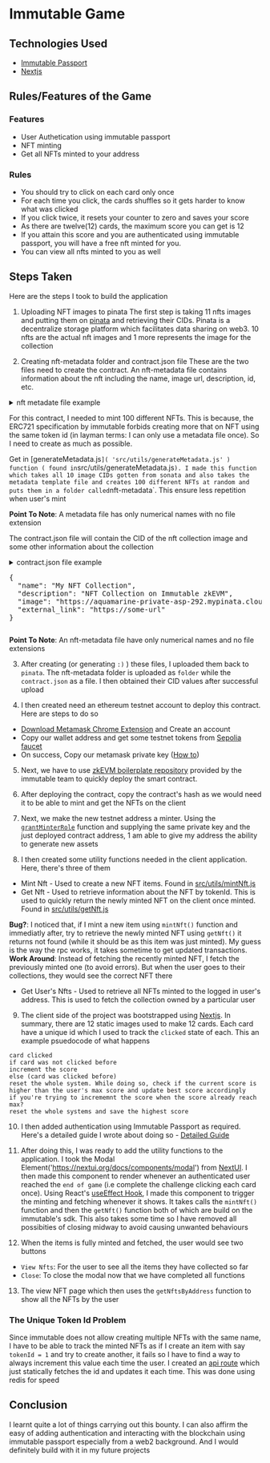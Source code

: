 # Immutable Game


## Technologies Used

- [Immutable Passport]('https://docs.immutable.com/docs/zkevm/products/passport/')
- [Nextjs](https://nextjs.org)

## Rules/Features of the Game

### Features

- User Authetication using immutable passport
- NFT minting
- Get all NFTs minted to your address

### Rules

- You should try to click on each card only once
- For each time you click, the cards shuffles so it gets harder to know what was clicked
- If you click twice, it resets your counter to zero and saves your score
- As there are twelve(12) cards, the maximum score you can get is 12
- If you attain this score and you are authenticated using immutable passport, you will have a free nft minted for you.
- You can view all nfts minted to you as well



## Steps Taken

Here are the steps I took to build the application

1. Uploading NFT images to pinata
The first step is taking 11 nfts images and putting them on [pinata]('https://www.pinata.cloud/') and retrieving their CIDs. Pinata is a decentralize storage platform which facilitates data sharing on web3. 10 nfts are the actual nft images and 1 more represents the image for the collection

2. Creating nft-metadata folder and contract.json file
These are the two files need to create the contract. An nft-metadata file contains information about the nft including the name, image url, description, id, etc.

<details>
<summary>nft metadate file example</summary>
<pre>
{
      "id": 1,
      "image": "https://aquamarine-private-asp-292.mypinata.cloud/ipfs/QmThUbV2EkLdh1LX1tkyaNJSRFFfRSF6MEn29McCXchugo",
      "token_id": 1,
      "background_color": null,
      "animation_url": null,
      "youtube_url": null,
      "name": "Memory Game NFT",
      "description": "This is the nft for the winner of the memory game",
      "external_url": null,
      "attributes": [
        {
          "trait_type": "Rarity",
          "value": "Unique"
        }
      ]
    }
</pre>
</details>

For this contract, I needed to mint 100 different NFTs. This is because, the ERC721 specification by immutable forbids creating more that on NFT using the same token id (in layman terms: I can only use a metadata file once). So I need to create as much as possible.

Get in [generateMetadata.js` ]( 'src/utils/generateMetadata.js' ) function ( found in `src/utils/generateMetadata.js` ). I made this function which takes all 10 image CIDs gotten from sonata and also takes the metadata template file and creates 100 different NFTs at random and puts them in a folder called `nft-metadata`. This ensure less repetition when user's mint

**Point To Note**: A metadata file has only numerical names with no file extension


The contract.json file will contain the CID of the nft collection image and some other information about the collection

<details>
<summary> contract.json file example
<pre>
{
  "name": "My NFT Collection",
  "description": "NFT Collection on Immutable zkEVM",
  "image": "https://aquamarine-private-asp-292.mypinata.cloud/ipfs/QmUQHH944BeXaM5DN9mJnEcRuPg6xgCW4sACCRWeWXp6aP",
  "external_link": "https://some-url"
}
</pre>
</details>

**Point To Note**: An nft-metadata file have only numerical names  and no file extensions

3. After creating (or generating `:)` ) these files, I uploaded them back to `pinata`. The nft-metadata folder is uploaded as `folder` while the `contract.json` as a file. I then obtained their CID values after successful upload

4. I then created need an ethereum testnet account to deploy this contract. Here are steps to do so

- [Download Metamask Chrome Extension]('https://metamask.io/download/') and Create an account
- Copy our wallet address and get some testnet tokens from [Sepolia faucet]('https://sepoliafaucet.com/')
- On success, Copy our metamask private key ([How to]('https://support.metamask.io/hc/en-us/articles/360015289632-How-to-export-an-account-s-private-key#:~:text=On%20the%20'Account%20details'%20page,private%20key%20to%20your%20clipboard.'))

5. Next, we have to use [zkEVM boilerplate repository]('https://github.com/immutable/zkevm-boilerplate') provided by the immutable team to quickly deploy the smart contract.

6. After deploying the contract, copy the contract's hash as we would need it to be able to mint and get the NFTs on the client

7. Next, we make the new testnet address a minter. Using the [`grantMinterRole`](src/utils/grantMinterRole.js) function and supplying the same private key and the just deployed contract address, 1 am able to give my address the ability to generate new assets

8. I then created some utility functions needed in the client application. Here, there's three of them

- Mint Nft - Used to create a new NFT items. Found in [src/utils/mintNft.js]('src/utils/mintNft.js')
- Get Nft - Used to retrieve information about the NFT by tokenId. This is used to quickly return the newly minted NFT on the client once minted. Found in [src/utils/getNft.js]('src/utils/getNft.js')

**Bug?**: I noticed that, if I mint a new item using `mintNft()` function and immediatly after, try to retrieve the newly  minted NFT using `getNft()` it returns not found (while it should be as this item was just minted). My guess is the way the rpc works, it takes sometime to get updated transactions.
**Work Around**: Instead of fetching the recently minted NFT, I fetch the previously minted one (to avoid errors). But when the user goes to their collections, they would see the correct NFT there

- Get User's Nfts - Used to retrieve all NFTs minted to the logged in user's address. This is used to fetch the collection owned by a particular user

9. The client side of the project was bootstrapped using [Nextjs]('https://nextjs.org'). In summary, there are 12 static images used to make 12 cards. Each card have a unique id which I used to track the `clicked` state of each. This an example psuedocode of what happens

```pseudocode
card clicked
if card was not clicked before
increment the score
else (card was clicked before)
reset the whole system. While doing so, check if the current score is higher than the user's max score and update best score accordingly
if you're trying to incrememnt the score when the score already reach max?
reset the whole systems and save the highest score
```

10.  I then added authentication using Immutable Passport as required. Here's a detailed guide I wrote about doing so - [Detailed Guide]('https://github.com/Complexlity/immutable-planner-app')

11. After doing this, I was ready to add the utility functions to the application. I took the Modal Element('https://nextui.org/docs/components/modal') from [NextUI]('https://nextui.org').
I then made this component to render whenever an authenticated user reached the `end of game` (i.e complete the challenge clicking each card once). Using React's [useEffect Hook]('https://react.dev/reference/react/useEffect'),
I made this component to trigger the minting and fetching whenever it shows. It takes calls the `mintNft()` function and then the `getNft()` function both of which are build on the immutable's sdk. This also takes some time so I have removed all possibities of closing midway to avoid causing unwanted behaviours

12. When the items is fully minted and fetched, the user would see two buttons

- `View Nfts`: For the user to see all the items they have collected so far
- `Close`: To close the modal now that we have completed all functions

13. The view NFT page which then uses the `getNftsByAddress` function to show all the NFTs by the user

### The Unique Token Id Problem

Since immutable does not allow creating multiple NFTs with the same name, I have to be able to track the minted NFTs as if I create an item with say `tokenId = 1` and try to create another, it fails so I have to find a way to always increment this value each time the user.
I created an [api route]('src/pages/api/token.js') which just statically fetches the id and updates it each time. This was done using redis for speed

## Conclusion

I learnt quite a lot of things carrying out this bounty. I can also affirm the easy of adding authentication and interacting with the blockchain using immutable passport especially from a web2 background. And I would definitely build with it in my future projects
